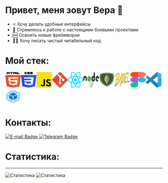 # Привет, меня зовут Вера 👋

* 🔥 Хочу делать удобные интерфейсы
* 🎯 Стремлюсь к работе с настоящими боевыми проектами
* 🆕 Освоить новые фреймворки
* ✍🏻 Хочу писать чистый читабельный код

# **Мой стек:**
<img src="images/html-chashchinavera.svg" alt="HTML logo" width="50" height="50"><img src="images/css-chashchinavera.svg" alt="CSS logo" width="50" height="50"><img src="images/js-chashchinavera.svg" alt="JS logo" width="50" height="50"><img src="images/git-chashchinavera.svg" alt="Git logo" width="50" height="50"><img src="images/react-chashchinavera.svg" alt="React logo" width="50" height="50"><img src="images/node-js-chashchinavera.png" alt="Node logo" width="50" height="50"><img src="images/mongo-chashchinavera.png" alt="Mongo logo" width="50" height="50"><img src="images/babel-chashchinavera.svg" alt="Babel logo" width="50" height="50"><img src="images/figma-chashchinavera.svg" alt="Figma logo" width="50" height="50"><img src="images/vs-code-chashchinavera.svg" alt="VS Code logo" width="50" height="50"><img src="images/webpack-chashchinavera.svg" alt="Webpack logo" width="50" height="50">

# **Контакты:**
<a href="mailto:chaschinavera@gmail.com">
    <img src="https://img.shields.io/badge/-E--mail-red?style=flat-square&logo=Gmail&logoColor=white" alt="E-mail Badge" height="40"/>
  </a>
  <a href="https://t.me/chashchinav">
    <img src="https://img.shields.io/badge/-Telegram-black?style=flat-square&logo=Telegram&logoColor=white" alt="Telegram Badge" height="40"/>
  </a>

# **Статистика:**
***
![Статистика](https://github-readme-stats.vercel.app/api/top-langs/?username=chashchinavera&theme=dark)
![Статистика](https://github-readme-stats.vercel.app/api?username=chashchinavera&show_icons=true&theme=dark)